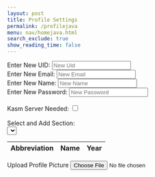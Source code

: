 ```yaml
---
layout: post
title: Profile Settings
permalink: /profilejava
menu: nav/homejava.html
search_exclude: true
show_reading_time: false
---
```

<div class="profile-container">
 <div class="card">
   <form>
     <div>
       <label for="newUid">Enter New UID:</label>
       <input type="text" id="newUid" placeholder="New Uid">
     </div>
     <div>
       <label for="newUid">Enter New Email:</label>
       <input type="text" id="newEmail" placeholder="New Email">
     </div>
     <div>
       <label for="newName">Enter New Name:</label>
       <input type="text" id="newName" placeholder="New Name">
     </div>
      <div>
       <label for="newPassword">Enter New Password:</label>
       <input type="text" id="newPassword" placeholder="New Password">
     </div>
     <br>
     <div>
       <label for="kasmServerNeeded">Kasm Server Needed:
       <input type="checkbox" id="kasmServerNeeded" onclick="toggleKasmServerNeeded()">
       </label>
     </div>
     <br>
     <div>
       <label for="sectionDropdown">Select and Add Section:</label>
       <div class="icon-container">
         <select id="sectionDropdown">
           <!-- Options will be dynamically populated -->
         </select>
         <i class="fas fa-plus" onclick="addSection()"></i>
       </div>
     </div>
     <table>
       <thead>
         <tr>
           <th>Abbreviation</th>
           <th>Name</th>
           <th>Year</th>
         </tr>
       </thead>
       <tbody id="profileResult">
         <!-- Table rows will be dynamically populated -->
       </tbody>
     </table>
     <label for="profilePicture" class="file-icon"> Upload Profile Picture <i class="fas fa-upload"></i> <!-- Replace this with your desired icon -->
     </label>
     <input type="file" id="profilePicture" accept="image/*" onchange="saveProfilePicture()">
     <div class="image-container" id="profileImageBox">
         <!-- Profile picture will be displayed here -->
     </div>
     <p id="profile-message" style="color: red;"></p>
   </form>
 </div>
</div>
<script type="module">
// Import fetchOptions from config.js
import {javaURI, fetchOptions} from '{{site.baseurl}}/assets/js/api/config.js';
// Import functions from config.js
import {putUpdate, postUpdate, deleteData, logoutUserJava } from "{{site.baseurl}}/assets/js/api/profile.js";
// Function to fetch user profile data
async function fetchUserProfile() {
    const URL = javaURI + "/api/person/get"; // Endpoint to fetch user profile data
    try {
        const response = await fetch(URL, fetchOptions);
        if (!response.ok) {
            throw new Error(`Failed to fetch user profile: ${response.status}`);
        }
        const profileData = await response.json();

        // Pass the full profile data to display function
        displayUserProfile(profileData);
    } catch (error) {
        console.error('Error fetching user profile:', error.message);
        // Display fallback or error message
        const profileImageBox = document.getElementById('profileImageBox');
        profileImageBox.innerHTML = '<p>Error loading profile picture.</p>';
    }
}

function displayUserProfile(profileData) {
    const profileImageBox = document.getElementById('profileImageBox');
    profileImageBox.innerHTML = ''; // Clear existing content

    if (profileData.pfp) {
        const img = document.createElement('img');
        
        // Construct full URL for the image
        img.src = `${javaURI}${profileData.pfp}`;
        img.alt = 'Profile Picture';
        img.style.width = '150px'; // Example size
        img.style.height = '150px'; // Example size

        profileImageBox.appendChild(img);
    } else {
        profileImageBox.innerHTML = '<p>No profile picture available.</p>';
    }

    // Example: Update other profile fields

}
// Function to save profile picture
window.saveProfilePicture = async function () {
    const fileInput = document.getElementById('profilePicture');
    const file = fileInput.files[0];
    if (file) {
        const reader = new FileReader();
        reader.onload = function() {
            const profileImageBox = document.getElementById('profileImageBox');
            profileImageBox.innerHTML = `<img src="${reader.result}" alt="Profile Picture">`;
        };
        reader.readAsDataURL(file);
    }
    if (!file) return;
    try {
        const base64String = await convertToBase64(file);
        await sendProfilePicture(base64String);
        console.log('Profile picture uploaded successfully!');
    } catch (error) {
        console.error('Error uploading profile picture:', error.message);
        // Handle error display or fallback mechanism
    }
}
// Function to convert file to base64
async function convertToBase64(file) {
    return new Promise((resolve, reject) => {
        const reader = new FileReader();
        reader.onload = () => resolve(reader.result.split(',')[1]); // Remove the prefix part of the result
        reader.onerror = error => reject(error);
        reader.readAsDataURL(file);
    });
}
// Function to send profile picture to server
async function sendProfilePicture(base64String) {
   const URL = javaURI + "/api/person/update"; // Adjust endpoint as needed
   // Create options object for PUT request
   const options = {
       URL,
       body: { pfp: base64String },
       message: 'profile-message', // Adjust the message area as needed
       callback: () => {
           console.log('Profile picture uploaded successfully!');
           // Handle success response as needed
       }
   };
   try {
       await postUpdate(options);
   } catch (error) {
       console.error('Error uploading profile picture:', error.message);
   }
}
  // Function to update UI with new UID and change placeholder
window.updateEmailField = function(newEmail) {
  const emailInput = document.getElementById('newEmail');
  emailInput.value = newEmail;
  emailInput.placeholder = newEmail;
}
window.updateUidField = function(newEmail) {
  const uidInput = document.getElementById('newUid');
  uidInput.value = newUid;
  uidInput.placeholder = newUid;
}
// Function to update UI with new Name and change placeholder
window.updateNameField = function(newName) {
  const nameInput = document.getElementById('newName');
  nameInput.value = newName;
  nameInput.placeholder = newName;
}
// Function to change UID
window.changeEmail = async function(email) {
   if (email) {
       const URL = javaURI + "/api/person/update"; // Adjusted endpoint
       const options = {
           URL,
           body: { email },// Adjust the message area as needed
           callback: () => {
               console.log('Email updated successfully!');
               window.updateEmailField(email);
           }
       };
       try {
           await postUpdate(options);
       } catch (error) {
           console.error('Error updating Email:', error.message);
       }
   }
}
window.changeUid = async function(uid) {
   if (uid) {
       const URL = javaURI + "/api/person/update"; // Adjusted endpoint
       const options = {
           URL,
           body: { uid },// Adjust the message area as needed
           callback: () => {
               alert("You updated your uid, so you will automatically be logged out. Be sure to remember your new github id to log in!");
               console.log('Uid updated successfully!');
               window.updateUidField(uid);
           }
       };
       try {
           await postUpdate(options);
           await logoutUserJava();
           window.location.href = '/portfolio_2025/toolkit-login'
       } catch (error) {
           console.error('Error updating  UId:', error.message);
       }
   }
}
window.changePassword = async function(password) {
   if (password) {
       const URL = javaURI + "/api/person/update"; // Adjusted endpoint
       const options = {
           URL,
           body: { password }, // Adjust the message area as needed
           callback: () => {
               console.log('Password updated successfully!');
               window.location.href = '/portfolio_2025/toolkit-login'
               
           }
       };
     try {
            alert("You updated your password, so you will automatically be logged out. Be sure to remember your password!");
           await postUpdate(options);
           await logoutUserJava();
       } catch (error) {
           console.error('Error updating password:', error.message);
       }
   }
}
// Function to change Name
window.changeName = async function(name) {
   if (name) {
       const URL = javaURI + "/api/person/update";
       const options = {
           URL,
           body: { name },
           callback: () => {
               console.log('Name updated successfully!');
               window.updateNameField(name);
           }
       };
       try {
           await postUpdate(options);
        } catch (error) {
           console.error('Error updating Name:', error.message);
       }
   }
}
// Event listener to trigger updateUid function when UID field is changed
document.getElementById('newEmail').addEventListener('change', function() {
    const email = this.value;
    window.changeEmail(email);
});
document.getElementById('newUid').addEventListener('change', function() {
    const uid = this.value;
    window.changeUid(uid);
});
// Event listener to trigger updateName function when Name field is changed
document.getElementById('newName').addEventListener('change', function() {
    const name = this.value;
    window.changeName(name);
});
document.getElementById('newPassword').addEventListener('change', function() {
    const password = this.value;
    window.changePassword(password);
});
window.fetchKasmServerNeeded = async function() {
 const URL = javaURI + "/api/person/get"; // Adjusted endpoint
 try {
     const response = await fetch(URL, fetchOptions);
     if (!response.ok) {
         throw new Error(`Failed to fetch kasm_server_needed: ${response.status}`);
     }
     const userData = await response.json();
     const kasmServerNeeded = userData.kasmServerNeeded
     // Update checkbox state based on fetched value
     const checkbox = document.getElementById('kasmServerNeeded');
     checkbox.checked = kasmServerNeeded;
 } catch (error) {
     console.error('Error fetching kasm_server_needed:', error.message);
     // Handle error display or fallback mechanism
 }
};
// Function to toggle kasm_server_needed attribute on checkbox change
window.toggleKasmServerNeeded = async function() {
   const checkbox = document.getElementById('kasmServerNeeded');
   const newKasmServerNeeded = checkbox.checked;
   const URL = javaURI + "/api/person/update"; // Adjusted endpoint
   const options = {
       URL,
       body: { kasmServerNeeded: newKasmServerNeeded },
       callback: () => {
           console.log('Kasm Server Needed updated successfully!');
       }
   };
   try {
       await postUpdate(options);
   } catch (error) {
       console.error('Error updating kasm_server_needed:', error.message);
   }
}
   window.fetchEmail = async function() {
    const URL = javaURI + "/api/person/get"; // Adjusted endpoint
    try {
        const response = await fetch(URL, fetchOptions);
        if (!response.ok) {
            throw new Error(`Failed to fetch UID: ${response.status}`);
        }
        const data = await response.json();
        return data.email;
    } catch (error) {
        console.error('Error fetching UID:', error.message);
        return null;
    }
};
// Function to fetch Name from backend
window.fetchName = async function() {
    const URL = javaURI + "/api/person/get"; // Adjusted endpoint
    try {
        const response = await fetch(URL, fetchOptions);
        if (!response.ok) {
            throw new Error(`Failed to fetch Name: ${response.status}`);
        }
        const data = await response.json();
        return data.name;
    } catch (error) {
        console.error('Error fetching Name:', error.message);
        return null;
    }
};

window.fetchUid = async function() {
    const URL = javaURI + "/api/person/get"; // Adjusted endpoint
    try {
        const response = await fetch(URL, fetchOptions);
        if (!response.ok) {
            throw new Error(`Failed to fetch Name: ${response.status}`);
        }
        const data = await response.json();
        return data.uid;
    } catch (error) {
        console.error('Error fetching Name:', error.message);
        return null;
    }
};


// Function to set placeholders for email and Name
window.setPlaceholders = async function() {
    const emailInput = document.getElementById('newEmail');
    const nameInput = document.getElementById('newName');
    const uidInput = document.getElementById('newUid');
    try {
        const email = await window.fetchEmail();
        const name = await window.fetchName();
        const uid = await window.fetchUid();
        if (uid !== null) {
            uidInput.placeholder = uid;
        }
        if (email !== null) {
            emailInput.placeholder = email;
        }
        if (name !== null) {
            nameInput.placeholder = name;
        }
    } catch (error) {
        console.error('Error setting placeholders:', error.message);
    }
};
// Call fetchPredefinedSections and initializeProfileSetup when DOM content is loaded
document.addEventListener('DOMContentLoaded', async function () {
    try {
        await fetchUserProfile(); // Fetch user profile data
        await fetchKasmServerNeeded();
        await setPlaceholders();
    } catch (error) {
        console.error('Initialization error:', error.message);
        // Handle initialization error gracefully
    }
});
